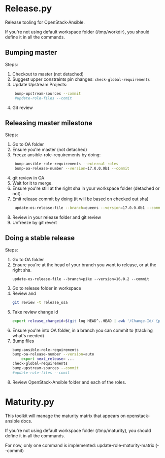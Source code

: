 Release.py
==========

Release tooling for OpenStack-Ansible.

If you're not using default workspace folder (/tmp/workdir), you should define it in all the commands.

Bumping master
--------------

Steps:

1. Checkout to master (not detached)
1. Suggest upper constraints pin changes:
   ``check-global-requirements``
1. Update Upstream Projects:
   ```bash
    bump-upstream-sources --commit
    #update-role-files --comit
   ```
1. Git review

Releasing master milestone
--------------------------

Steps:

1. Go to OA folder
1. Ensure you're master (not detached)
1. Freeze ansible-role-requirements by doing:
   ```bash
    bump-ansible-role-requirements --external-roles
    bump-oa-release-number --version=17.0.0.0b1 --commit
   ```
1. git review in OA
1. Wait for it to merge.
1. Ensure you're still at the right sha in your workspace folder (detached or not).
1. Emit release commit by doing (it will be based on checked out sha)
   ```bash
    update-os-release-file --branch=queens --version=17.0.0.0b1 --commit
   ```
1. Review in your release folder and git review
1. Unfreeze by git revert

Doing a stable release
----------------------

Steps:

1. Go to OA folder
1. Ensure you're at the head of your branch you want to release, or at the right sha.
   ```
   update-os-release-file --branch=pike --version=16.0.2 --commit
   ```
1. Go to release folder in workspace
1. Review and
   ```bash
   git review -t release_osa
   ```
1. Take review change id
   ```bash
   export release_changeid=$(git log HEAD^..HEAD | awk '/Change-Id/ {print $2}')
   ```
1. Ensure you're into OA folder, in a branch you can commit to (tracking what's needed)
1. Bump files
   ```bash
   bump-ansible-role-requirements
   bump-oa-release-number --version=auto
       export next_release= ...
   check-global-requirements
   bump-upstream-sources --commit
   #update-role-files --comit
   ```
1. Review OpenStack-Ansible folder and each of the roles.

Maturity.py
===========

This toolkit will manage the maturity matrix that appears on openstack-ansible
docs.

If you're not using default workspace folder (/tmp/maturity), you should define it in all the commands.

For now, only one command is implemented:
update-role-maturity-matrix (--commit)
